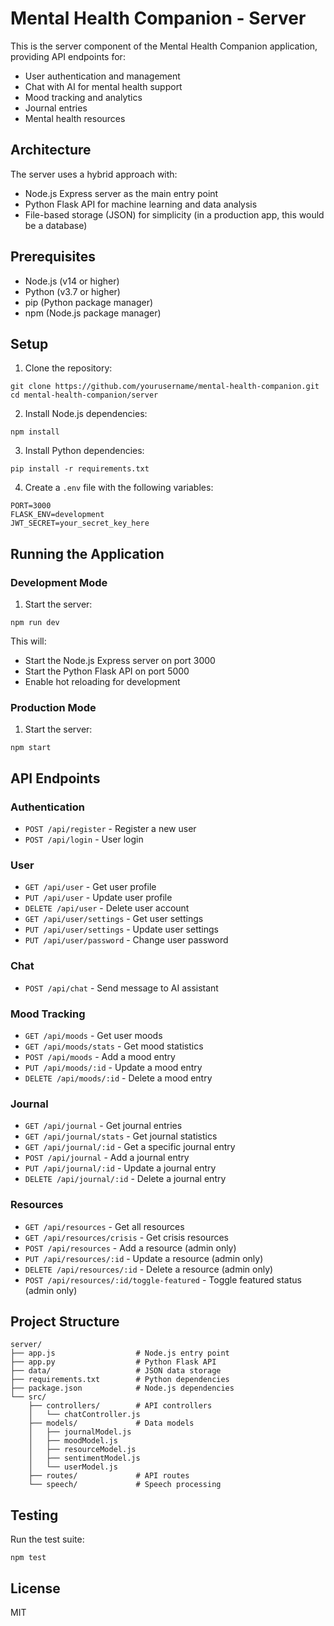 # Mental Health Companion - Server

This is the server component of the Mental Health Companion application, providing API endpoints for:
- User authentication and management
- Chat with AI for mental health support
- Mood tracking and analytics
- Journal entries
- Mental health resources

## Architecture

The server uses a hybrid approach with:
- Node.js Express server as the main entry point
- Python Flask API for machine learning and data analysis
- File-based storage (JSON) for simplicity (in a production app, this would be a database)

## Prerequisites

- Node.js (v14 or higher)
- Python (v3.7 or higher)
- pip (Python package manager)
- npm (Node.js package manager)

## Setup

1. Clone the repository:
```
git clone https://github.com/yourusername/mental-health-companion.git
cd mental-health-companion/server
```

2. Install Node.js dependencies:
```
npm install
```

3. Install Python dependencies:
```
pip install -r requirements.txt
```

4. Create a `.env` file with the following variables:
```
PORT=3000
FLASK_ENV=development
JWT_SECRET=your_secret_key_here
```

## Running the Application

### Development Mode

1. Start the server:
```
npm run dev
```

This will:
- Start the Node.js Express server on port 3000
- Start the Python Flask API on port 5000
- Enable hot reloading for development

### Production Mode

1. Start the server:
```
npm start
```

## API Endpoints

### Authentication
- `POST /api/register` - Register a new user
- `POST /api/login` - User login

### User
- `GET /api/user` - Get user profile
- `PUT /api/user` - Update user profile
- `DELETE /api/user` - Delete user account
- `GET /api/user/settings` - Get user settings
- `PUT /api/user/settings` - Update user settings
- `PUT /api/user/password` - Change user password

### Chat
- `POST /api/chat` - Send message to AI assistant

### Mood Tracking
- `GET /api/moods` - Get user moods
- `GET /api/moods/stats` - Get mood statistics
- `POST /api/moods` - Add a mood entry
- `PUT /api/moods/:id` - Update a mood entry
- `DELETE /api/moods/:id` - Delete a mood entry

### Journal
- `GET /api/journal` - Get journal entries
- `GET /api/journal/stats` - Get journal statistics
- `GET /api/journal/:id` - Get a specific journal entry
- `POST /api/journal` - Add a journal entry
- `PUT /api/journal/:id` - Update a journal entry
- `DELETE /api/journal/:id` - Delete a journal entry

### Resources
- `GET /api/resources` - Get all resources
- `GET /api/resources/crisis` - Get crisis resources
- `POST /api/resources` - Add a resource (admin only)
- `PUT /api/resources/:id` - Update a resource (admin only)
- `DELETE /api/resources/:id` - Delete a resource (admin only)
- `POST /api/resources/:id/toggle-featured` - Toggle featured status (admin only)

## Project Structure

```
server/
├── app.js                  # Node.js entry point
├── app.py                  # Python Flask API
├── data/                   # JSON data storage
├── requirements.txt        # Python dependencies
├── package.json            # Node.js dependencies
└── src/
    ├── controllers/        # API controllers
    │   └── chatController.js
    ├── models/             # Data models
    │   ├── journalModel.js
    │   ├── moodModel.js
    │   ├── resourceModel.js
    │   ├── sentimentModel.js
    │   └── userModel.js
    ├── routes/             # API routes
    └── speech/             # Speech processing
```

## Testing

Run the test suite:
```
npm test
```

## License

MIT 
